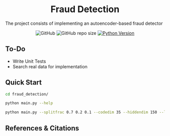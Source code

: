 <h1 align="center">
    Fraud Detection
    <br/>
</h1>


The project consists of implementing an autoencoder-based fraud detector

<p align="center">
    <img alt="GitHub" src="https://img.shields.io/github/license/konkinit/fraud_detection?style=for-the-badge">
    <img alt="GitHub repo size" src="https://img.shields.io/github/repo-size/konkinit/fraud_detection?style=for-the-badge">
    <a href="https://www.python.org/downloads/release/python-3100/" target="_blank">
        <img src="https://img.shields.io/badge/python-3.10-blue.svg?style=for-the-badge" alt="Python Version"/>
    </a>
</p>


## To-Do

- Write Unit Tests
- Search real data for implementation


## Quick Start

```bash
cd fraud_detection/
```

```bash
python main.py --help
```

```bash
python main.py --splitfrac 0.7 0.2 0.1 --codedim 35 --hiddendim 150 --lr 1e-3 --nepochs 100
```

## References & Citations
